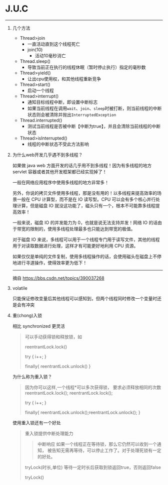 # J.U.C #

----------
1. 几个方法
	- Thread>join
		- 一直活动直到这个线程死亡
		- join(10)
			- 活动10毫秒消亡
	- Thread.sleep()
		- 导致当前正在执行的线程休眠（暂时停止执行）指定的毫秒数
	- Thread>yield()
		- 让出cpu使用权，和其他线程重新竞争
	- Thread>start()
		- 启动一个线程
	- Thread>interrupt() 
		- 通知目标线程中断，即设置中断标志
		- 如果当前线程在调用`wait`、`join`、`sleep`时被打断，则当前线程的中断状态则会被清除并抛出`InterruptedException`
	- Thread.interrupted() 
		- 测试当前线程是否被中断【中断为true】，并且会清除当前线程的中断状态 
	- Thread>isInterrupted()
		- 线程的中断状态不受此方法影响

2. 为什么web开发几乎遇不到多线程？

	如果做 java web 方面开发的话几乎用不到多线程！因为有多线程的地方 servlet 容器或者其他开发框架都已经实现掉了！

	一般在网络应用程序中使用多线程的地方非常多！
	
	另外，你说的拷贝文件使用多线程，那是没有用的！以多线程来提高效率的场景一般在 CPU 计算型，而不是在 IO 读写型。CPU 可以会有多个核心并行处理计算，但是磁盘 IO 就没这功能了，磁头只有一个，根本不可能靠多线程提高效率！
	
	一般来说，磁盘 IO 的并发能力为 0，也就是说无法支持并发！网络 IO 的话由于带宽的限制的，使用多线程处理最多也只能达到带宽的极值。
	
	对于磁盘 IO 来说，多线程可以用于一个线程专门用于读写文件，其他的线程用于对读取数据进行处理，这样才有可能更好地利用 CPU 资源。
	
	如果仅仅是单纯的文件复制，使用多线程操作的话，会使用磁头在磁盘上不停地进行寻道操作，使得效率更为低下！

	---------------
	摘自 https://bbs.csdn.net/topics/390037268

3. volatile
	
	只能保证修改变量后其他线程可以感知到，但两个线程同时修改一个变量时还是会有冲突
4. 重(chong)入锁

	相比 synchronized 更灵活
	> 可以手动获得锁和释放锁，如 
	> 
	> reentrantLock.lock()
	>
	> try { i++; }
	>
	> finally{ reentrantLock.unlock() }  

	为什么称为重入锁？
	
	> 因为你可以这样,一个线程*可以多次获得锁，
	> 要求必须释放相同的次数 
	> reentrantLock.lock();
	> reentrantLock.lock();
	>
	> try { i++; }
	>
	> finally{ reentrantLock.unlock();reentrantLock.unlock(); } 

	使用重入锁还有一个好处
	> 重入锁提供中断处理能力
	>>中断响应
	>如果一个线程正在等待锁，那么它仍然可以收到一个通知，
	>被告知无需再等待，可以停止工作了。对于处理死锁有一定的好处。
	>
	> tryLock(时长,单位) 
	> 等待一定时长后获取到锁返回true，否则返回false
	>
	> tryLock() 